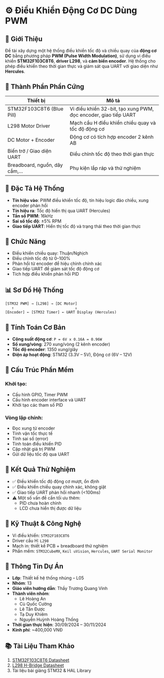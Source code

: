 
# ⚙️ Điều Khiển Động Cơ DC Dùng PWM

## 📝 Giới Thiệu

Đề tài xây dựng một hệ thống điều khiển tốc độ và chiều quay của **động cơ DC** bằng phương pháp **PWM (Pulse Width Modulation)**, sử dụng vi điều khiển **STM32F103C8T6**, **driver L298**, và **cảm biến encoder**. Hệ thống cho phép điều khiển theo thời gian thực và giám sát qua UART với giao diện như **Hercules**.

## 🔧 Thành Phần Phần Cứng

| Thiết bị | Mô tả |
|---------|-------|
| STM32F103C8T6 (Blue Pill) | Vi điều khiển 32-bit, tạo xung PWM, đọc encoder, giao tiếp UART |
| L298 Motor Driver | Mạch cầu H điều khiển chiều quay và tốc độ động cơ |
| DC Motor + Encoder | Động cơ có tích hợp encoder 2 kênh AB |
| Biến trở / Giao diện UART | Điều chỉnh tốc độ theo thời gian thực |
| Breadboard, nguồn, dây cắm,… | Phụ kiện lắp ráp và thử nghiệm |

## 📐 Đặc Tả Hệ Thống

- **Tín hiệu vào**: PWM điều khiển tốc độ, tín hiệu logic đảo chiều, xung encoder phản hồi
- **Tín hiệu ra**: Tốc độ hiển thị qua UART (Hercules)
- **Tần số PWM**: 16kHz
- **Sai số tốc độ**: ±5% RPM
- **Giao tiếp UART**: Hiển thị tốc độ và trạng thái theo thời gian thực

## 🧠 Chức Năng

- Điều khiển chiều quay: Thuận/Nghịch
- Điều chỉnh tốc độ từ 0–100%
- Phản hồi từ encoder để hiệu chỉnh chính xác
- Giao tiếp UART để giám sát tốc độ động cơ
- Tích hợp điều khiển phản hồi PID

## 📊 Sơ Đồ Hệ Thống

```
[STM32 PWM] → [L298] → [DC Motor]
   ↑                            ↓
[Encoder] ← [STM32 Timer] ← UART Display (Hercules)
```

## 🧮 Tính Toán Cơ Bản

- **Công suất động cơ**: `P = 6V x 0.16A = 0.96W`
- **Số xung/vòng**: 270 xung/vòng (2 kênh encoder)
- **Tốc độ encoder**: 1350 xung/giây
- **Điện áp hoạt động**: STM32 (3.3V – 5V), Động cơ (6V – 12V)

## 💾 Cấu Trúc Phần Mềm

### Khởi tạo:
- Cấu hình GPIO, Timer PWM
- Cấu hình encoder interface và UART
- Khởi tạo các tham số PID

### Vòng lặp chính:
- Đọc xung từ encoder
- Tính vận tốc thực tế
- Tính sai số (error)
- Tính toán điều khiển PID
- Cập nhật giá trị PWM
- Gửi dữ liệu tốc độ qua UART

## 📌 Kết Quả Thử Nghiệm

- ✅ Điều khiển tốc độ động cơ mượt, ổn định
- ✅ Điều khiển chiều quay chính xác, không giật
- ✅ Giao tiếp UART phản hồi nhanh (<100ms)
- ⚠️ Một số vấn đề cần tối ưu thêm:
  - PID chưa hoàn chỉnh
  - LCD chưa hiển thị được dữ liệu

## 🧪 Kỹ Thuật & Công Nghệ

- Vi điều khiển: `STM32F103C8T6`
- Driver cầu H: `L298`
- Mạch in: thiết kế PCB + breadboard thử nghiệm
- Phần mềm: `STM32CubeMX`, `Keil uVision`, `Hercules`, `UART Serial Monitor`

## 📆 Thông Tin Dự Án

- **Lớp**: Thiết kế hệ thống nhúng – L05
- **Nhóm**: 13
- **Giáo viên hướng dẫn**: Thầy Trương Quang Vinh
- **Thành viên nhóm**:
  - Lê Hoàng An
  - Cù Quốc Cường
  - Lê Tấn Được
  - Tạ Duy Khiêm
  - Nguyễn Huỳnh Hoàng Thống
- **Thời gian thực hiện**: 30/09/2024 – 30/11/2024
- **Kinh phí**: ~400,000 VNĐ

## 📚 Tài Liệu Tham Khảo

1. [STM32F103C8T6 Datasheet](https://www.datasheet4u.com/datasheet-pdf/STMicroelectronics/STM32F103C8T6/pdf.php?id=1480335)  
2. [L298 H-Bridge Datasheet](https://www.sparkfun.com/datasheets/Robotics/L298_H_Bridge.pdf)  
3. Tài liệu bài giảng STM32 & HAL Library
